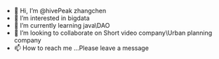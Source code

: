 - 👋 Hi, I’m @hivePeak zhangchen
- 👀 I’m interested in bigdata
- 🌱 I’m currently learning java\DAO
- 💞️ I’m looking to collaborate on Short video company\Urban planning company 
- 📫 How to reach me ...Please leave a message

<!---
hivePeak/hivePeak is a ✨ special ✨ repository because its `README.md` (this file) appears on your GitHub profile.
You can click the Preview link to take a look at your changes.
--->
